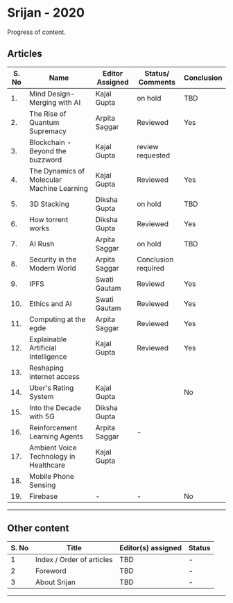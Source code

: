 # Srijan - 2020

Progress of content.

## Articles


| S. No | Name                                      | Editor Assigned |  Status/ Comments | Conclusion|
|------ |-------------------------------------------|---------------- |---------|-----------|
|1.     |Mind Design-Merging with AI                | Kajal Gupta     | on hold |  TBD |
|2.     |The Rise of Quantum Supremacy              | Arpita Saggar   |Reviewed | Yes |
|3.     |Blockchain - Beyond the buzzword           | Kajal Gupta     |review requested||
|4.     |The Dynamics of Molecular Machine Learning | Kajal Gupta     |Reviewed |  Yes|
|5.     |3D Stacking                                | Diksha Gupta    |on hold  | TBD ||
|6.     |How torrent works                          | Diksha Gupta    |Reviewed | Yes    ||
|7.     |AI Rush                                    | Arpita Saggar   | on hold | TBD|
|8.     |Security in the Modern World               | Arpita Saggar   |Conclusion required ||
|9.     | IPFS                                      | Swati Gautam    | Reviewd |Yes|
|10.    |Ethics and AI                              | Swati Gautam    |  Reviewed    |Yes|
|11.    |Computing at the egde                      | Arpita Saggar   | Reviewed| Yes|
|12.    |Explainable Artificial Intelligence        | Kajal Gupta     |Reviewed| Yes| 
|13.    |Reshaping internet access                  |                 | ||
|14.    |Uber's Rating System                       | Kajal Gupta     | |No|
|15.    |Into the Decade with 5G                    | Diksha Gupta    |      ||
|16.    |Reinforcement Learning Agents              | Arpita Saggar   |  -  ||
|17.    |Ambient Voice Technology in Healthcare     | Kajal Gupta     |      ||
|18.    |Mobile Phone Sensing                       |                 |      ||
|19.    |Firebase                                   |    -            |  -    |No|
---

## Other content

| S. No | Title                     | Editor(s) assigned | Status |
| ----  | ------------------------- | ------------------ | ------ |
| 1     | Index / Order of articles | TBD                | -      |
| 2     | Foreword                  | TBD                | -      |
| 3     | About Srijan              | TBD                | -      |

---


